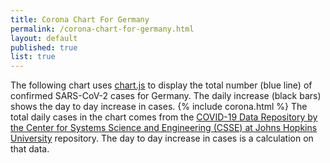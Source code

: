```yaml
---
title: Corona Chart For Germany
permalink: /corona-chart-for-germany.html
layout: default
published: true
list: true
---
```

The following chart uses [chart.js](https://www.chartjs.org/) to display the total number (blue line) of confirmed SARS-CoV-2 cases for Germany. The daily increase (black bars) shows the day to day increase in cases.
{% include corona.html %}
The total daily cases in the chart comes from the [COVID-19 Data Repository by the Center for Systems Science and Engineering (CSSE) at Johns Hopkins University](https://github.com/CSSEGISandData/COVID-19) repository. The day to day increase in cases is a calculation on that data.
